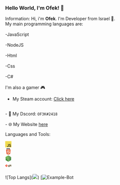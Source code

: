 ### Hello World, I'm Ofek! 👋

<!--
**OF3K/OF3K** is a ✨ _special_ ✨ repository because its `README.md` (this file) appears on your GitHub profile.

Here are some ideas to get you started:

- 🔭 I’m currently working on ...
- 🌱 I’m currently learning ...
- 👯 I’m looking to collaborate on ...
- 🤔 I’m looking for help with ...
- 💬 Ask me about ...
- 📫 How to reach me: ...
- 😄 Pronouns: ...
- ⚡ Fun fact: ...
-->



Information:
Hi, i'm <b>Ofek</b>. I'm Developer from Israel 💙. <br>My main programming languages are:</br>
<br>-JavaScript</br>
<br>-NodeJS</br>
<br>-Html</br>
<br>-Css</br>
<br>-C#</br>
<br>I'm also a gamer 🎮</br>
- My Steam account: [Click here](https://steamcommunity.com/profiles/76561199011340615/)


<br>- 📨 My Dscord: `OF3K#2418`</br>
<br>- 🌐 My Website [here](soon.com) </br>

Languages and Tools:

<code><a target="_blank" rel="noopener noreferrer" href="https://raw.githubusercontent.com/github/explore/80688e429a7d4ef2fca1e82350fe8e3517d3494d/topics/javascript/javascript.png"><img height="20" src="https://raw.githubusercontent.com/github/explore/80688e429a7d4ef2fca1e82350fe8e3517d3494d/topics/javascript/javascript.png" style="max-width:100%;"></a>
</code>
<code><a target="_blank" rel="noopener noreferrer" href="https://raw.githubusercontent.com/github/explore/80688e429a7d4ef2fca1e82350fe8e3517d3494d/topics/html/html.png"><img height="20" src="https://raw.githubusercontent.com/github/explore/80688e429a7d4ef2fca1e82350fe8e3517d3494d/topics/html/html.png" style="max-width:100%;"></a>
</code>
<code><a target="_blank" rel="noopener noreferrer" href="https://raw.githubusercontent.com/github/explore/80688e429a7d4ef2fca1e82350fe8e3517d3494d/topics/nodejs/nodejs.png"><img height="20" src="https://raw.githubusercontent.com/github/explore/80688e429a7d4ef2fca1e82350fe8e3517d3494d/topics/nodejs/nodejs.png" style="max-width:100%;"></a>
</code>
<code><img height="20" src="https://raw.githubusercontent.com/github/explore/80688e429a7d4ef2fca1e82350fe8e3517d3494d/topics/git/git.png"></code>



![Top Langs](<a href="https://wakatime.com"><img src="https://wakatime.com/share/@09d092c1-3a6c-434c-9a2c-634cd6d3be71/669954e2-3b0d-4c47-9577-1fa619b0cde4.png" /></a>) 
[![Example-Bot](https://github.com/OF3K/NodeJS-Simple-DiscordBot)

